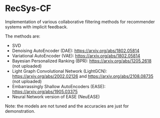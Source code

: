 # RecSys-CF
Implementation of various collaborative filtering methods for recommender systems with implicit feedback.

The methods are:
 * SVD
 * Denoising AutoEncoder (DAE): https://arxiv.org/abs/1802.05814
 * Variational AutoEncoder (VAE): https://arxiv.org/abs/1802.05814
 * Bayesian Personalized Ranking (BPR): https://arxiv.org/abs/1205.2618  (not uploaded)
 * Light Graph Convolutional Network (LightGCN): https://arxiv.org/abs/2002.02126 and https://arxiv.org/abs/2108.08735 (not uploaded)
 * Embarrassingly Shallow AutoEncoders (EASE): https://arxiv.org/abs/1905.03375
 * Neural Network version of EASE (NeuEASE)
 
Note: the models are not tuned and the accuracies are just for demonstration.
